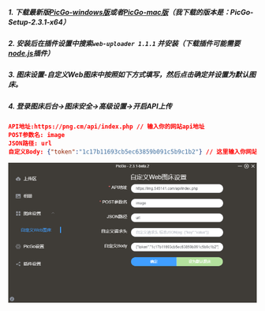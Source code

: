 ##### 1. 下载最新版[PicGo-windows版][1]或者[PicGo-mac版][2]（我下载的版本是：PicGo-Setup-2.3.1-x64）
##### 2. 安装后在插件设置中搜索`web-uploader 1.1.1` 并安装（下载插件可能需要[node.js][3]插件）
##### 3. 图床设置-自定义Web图床中按照如下方式填写，然后点击确定并设置为默认图床。
##### 4. 登录图床后台->图床安全->高级设置->开启API上传

```json
API地址:https://png.cm/api/index.php // 输入你的网站api地址
POST参数名: image
JSON路径: url
自定义Body: {"token":"1c17b11693cb5ec63859b091c5b9c1b2"} // 这里输入你网站生成的token
```

![EasyImage简单图床使用PicGo上传图片](images/4128197507.png)


  [1]: https://github.com/Molunerfinn/PicGo/releases
  [2]: https://github.com/Molunerfinn/PicGo/releases
  [3]: https://nodejs.org/zh-cn/
